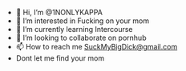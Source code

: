 - 👋 Hi, I’m @1NONLYKAPPA
- 👀 I’m interested in Fucking on your mom
- 🌱 I’m currently learning Intercourse
- 💞️ I’m looking to collaborate on pornhub
- 📫 How to reach me SuckMyBigDick@gmail.com
- Dont let me find your mom

<!---
1NONLYKAPPA/1NONLYKAPPA is a ✨ special ✨ repository because its `README.md` (this file) appears on your GitHub profile.
You can click the Preview link to take a look at your changes.
--->
